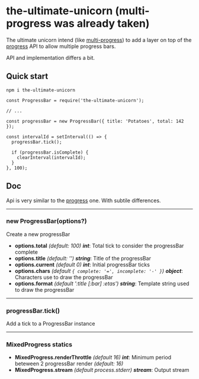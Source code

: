 
# the-ultimate-unicorn (multi-progress was already taken)

The ultimate unicorn intend (like [multi-progress](https://www.npmjs.com/package/multi-progress)) to add a layer on top of the [progress](https://www.npmjs.com/package/progress) API to allow multiple progress bars.

API and implementation differs a bit.

## Quick start

```
npm i the-ultimate-unicorn
```
```
const ProgressBar = require('the-ultimate-unicorn');

// ...

const progressBar = new ProgressBar({ title: 'Potatoes', total: 142 });

const intervalId = setInterval(() => {
  progressBar.tick();

  if (progressBar.isComplete) {
    clearInterval(intervalId);
  }
}, 100);
```

## Doc

Api is very similar to the [progress](https://www.npmjs.com/package/progress) one. With subtile differences.

---
### new ProgressBar(options?)
Create a  new progressBar

 - **options.total** *(default: 100)* ***int***: Total tick to consider the progressBar complete
 - **options.title** *(default: '')* ***string***: Title of the progressBar
 - **options.current** *(default 0)* ***int***: Initial progressBar ticks
 - **options.chars** *(default `{ complete: '=', incomplete: '-' }`)* ***object***: Characters use to draw the progressBar
 - **options.format** *(default ':title [:bar] :etas')* ***string***: Template string used to draw the progressBar

---
### progressBar.tick()
Add a tick to a ProgressBar instance

---
### MixedProgress statics
 - **MixedProgress.renderThrottle** *(default 16)* ***int***: Minimum period beteween 2 progressBar render
*(default: 16)*
- **MixedProgress.stream** *(default  process.stderr)* ***stream***: Output stream
